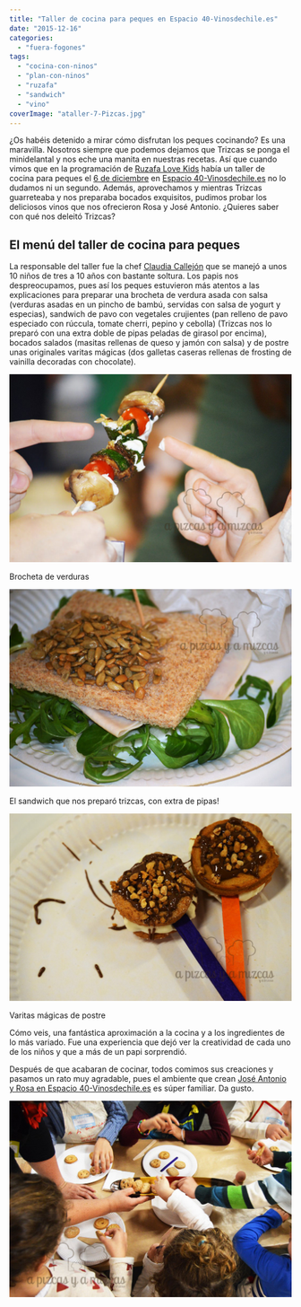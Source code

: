```yaml
---
title: "Taller de cocina para peques en Espacio 40-Vinosdechile.es"
date: "2015-12-16"
categories:
  - "fuera-fogones"
tags:
  - "cocina-con-ninos"
  - "plan-con-ninos"
  - "ruzafa"
  - "sandwich"
  - "vino"
coverImage: "ataller-7-Pizcas.jpg"
---
```


¿Os habéis detenido a mirar cómo disfrutan los peques cocinando? Es una maravilla. Nosotros siempre que podemos dejamos que Trizcas se ponga el minidelantal y nos eche una manita en nuestras recetas. Así que cuando vimos que en la programación de [Ruzafa Love Kids](http://ruzafaloveskids.com/) había un taller de cocina para peques el [6 de diciembre](http://ruzafaloveskids.com/Domingo-6-por-la-manana) en [Espacio 40-Vinosdechile.es](http://vinosdechile.es/) no lo dudamos ni un segundo. Además, aprovechamos y mientras Trizcas guarreteaba y nos preparaba bocados exquisitos, pudimos probar los deliciosos vinos que nos ofrecieron Rosa y José Antonio. ¿Quieres saber con qué nos deleitó Trizcas?

## El menú del taller de cocina para peques

La responsable del taller fue la chef [Claudia Callejón](https://www.facebook.com/casadeclau/) que se manejó a unos 10 niños de tres a 10 años con bastante soltura. Los papis nos despreocupamos, pues así los peques estuvieron más atentos a las explicaciones para preparar una brocheta de verdura asada con salsa (verduras asadas en un pincho de bambú, servidas con salsa de yogurt y especias), sandwich de pavo con vegetales crujientes (pan relleno de pavo especiado con rúccula, tomate cherri, pepino y cebolla) (Trizcas nos lo preparó con una extra doble de pipas peladas de girasol por encima), bocados salados (masitas rellenas de queso y jamón con salsa) y de postre unas originales varitas mágicas (dos galletas caseras rellenas de frosting de vainilla decoradas con chocolate).

![](images/ataller-Pizcas.jpg)

Brocheta de verduras

![](images/ataller-4-Pizcas.jpg)

El sandwich que nos preparó trizcas, con extra de pipas!

![](images/ataller-6-Pizcas.jpg)

Varitas mágicas de postre

Cómo veis, una fantástica aproximación a la cocina y a los ingredientes de lo más variado. Fue una experiencia que dejó ver la creatividad de cada uno de los niños y que a más de un papi sorprendió.

Después de que acabaran de cocinar, todos comimos sus creaciones y pasamos un rato muy agradable, pues el ambiente que crean [José Antonio y Rosa en Espacio 40-Vinosdechile.es](https://www.facebook.com/espacio40-vinosdechilees-620321867982835/?fref=ts) es súper familiar. Da gusto.

![](images/ataller-7-Pizcas.jpg)
